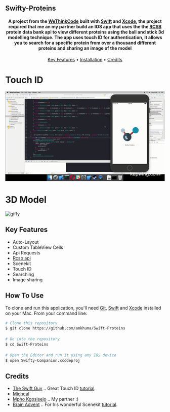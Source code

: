 ## Swifty-Proteins

<h4 align="center">A project from the <a href="https://www.wethinkcode.co.za" target="_blank">WeThinkCode</a> built with <a href="https://swift.org" target="_blank">Swift</a> and <a href="https://developer.apple.com/xcode/" target="_blank">Xcode</a>, the project required that me an my partner build an IOS app that uses the the <a href="http://www.rcsb.org" target="_blank">RCSB</a> protein data bank api to view different proteins using the ball and stick 3d modelling technique. The app uses touch ID for authentication, it allows you to search for a specific protein from over a thousand different proteins and sharing an image of the model</h4>

<p align="center">
  <a href="#key-features">Key Features</a> •
  <a href="#how-to-use">Installation</a> •
  <a href="#credits">Credits</a> 
</p>

# Touch ID
![giffy](https://github.com/amkhuma/Swifty-Proteins/blob/master/ReadMeResources/first.gif)

# 3D Model
![giffy](https://github.com/amkhuma/Swifty-Proteins/blob/master/ReadMeResources/Second.gif)

## Key Features

* Auto-Layout
* Custom TableView Cells
* Api Requests
* [Rcsb api](https://www.rcsb.org/pdb/software/rest.do)
* Scenekit
* Touch ID
* Searching
* Image sharing

## How To Use

To clone and run this application, you'll need [Git](https://git-scm.com), [Swift](https://swift.org/download/) and [Xcode](https://developer.apple.com/xcode/) installed on your Mac. From your command line:

```bash
# Clone this repository
$ git clone https://github.com/amkhuma/Swift-Proteins

# Go into the repository
$ cd Swift-Proteins

# Open the Editor and run it using any IOS device
$ open Swifty-Companion.xcodeproj
```

## Credits

- [The Swift Guy](http://theswiftguy.com) .. Great Touch ID [tutorial](https://www.youtube.com/watch?v=4YF_gKNwGwA&t=8s).
- [Micheal](https://www.youtube.com/watch?v=vnreJRPvd3Y)
- [Mpho Kgosisejo](https://mpho-kgosisejo.github.io/portfolio/) .. My partner :)
- [Brain Advent](http://www.brianadvent.com) .. For his wonderful Scenekit [tutorial](https://www.youtube.com/watch?v=haZmF3ZYIYc&t=1026s).

